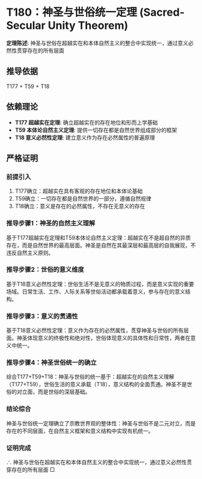 # T180：神圣与世俗统一定理 (Sacred-Secular Unity Theorem)

**定理陈述**: 神圣与世俗在超越实在和本体自然主义的整合中实现统一，通过意义必然性贯穿存在的所有层面

## 推导依据
T177 + T59 + T18

## 依赖理论
- **T177 超越实在定理**: 确立超越实在的存在地位和形而上学基础
- **T59 本体论自然主义定理**: 提供一切存在都是自然世界组成部分的框架
- **T18 意义必然性定理**: 建立意义作为存在必然属性的普遍原理

## 严格证明

### 前提引入
1. T177确立：超越实在具有客观的存在地位和本体论基础
2. T59确立：一切存在都是自然世界的一部分，遵循自然规律
3. T18确立：意义是存在的必然属性，不存在无意义的存在

### 推导步骤1：神圣的自然主义理解
基于T177超越实在定理和T59本体论自然主义定理：超越实在不是超自然的异质存在，而是自然世界的最高层面。神圣是自然在其最深层和最高层的自我展现，不违反自然主义原则。

### 推导步骤2：世俗的意义维度
基于T18意义必然性定理：世俗生活不是无意义的物质过程，而是意义实现的重要场域。日常生活、工作、人际关系等世俗活动都承载着意义，参与存在的意义结构。

### 推导步骤3：意义的贯通性
基于T18意义必然性定理：意义作为存在的必然属性，贯穿神圣与世俗的所有层面。神圣体现意义的终极性和绝对性，世俗体现意义的具体性和日常性，两者在意义中统一。

### 推导步骤4：神圣世俗统一的确立
综合T177+T59+T18：神圣与世俗的统一基于：超越实在的自然主义理解（T177+T59），世俗生活的意义承载（T18），意义结构的全面贯通。神圣不是世俗的对立面，而是世俗的深层基础。

### 结论综合
神圣与世俗统一定理确立了宗教世界观的整体性：神圣与世俗不是二元对立，而是存在的不同层面，在自然主义框架和意义结构中实现有机统一。

### 证明完成
∴ 神圣与世俗在超越实在和本体自然主义的整合中实现统一，通过意义必然性贯穿存在的所有层面 □